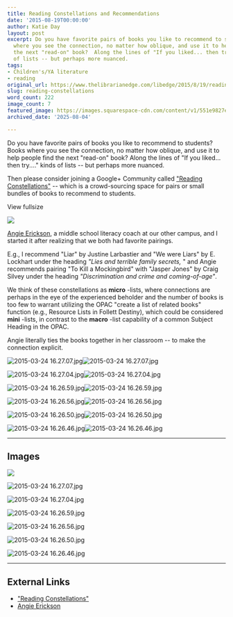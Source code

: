 ```yaml
---
title: Reading Constellations and Recommendations
date: '2015-08-19T00:00:00'
author: Katie Day
layout: post
excerpt: Do you have favorite pairs of books you like to recommend to students?  Books
  where you see the connection, no matter how oblique, and use it to help people find
  the next "read-on" book?  Along the lines of "If you liked... then try...." kinds
  of lists -- but perhaps more nuanced.
tags:
- Children's/YA literature
- reading
original_url: https://www.thelibrarianedge.com/libedge/2015/8/19/reading-constellations
slug: reading-constellations
word_count: 222
image_count: 7
featured_image: https://images.squarespace-cdn.com/content/v1/551e9827e4b0a00742213303/1439986206048-B6K2QXA56M0Y64B9JLLE/image-asset.png
archived_date: '2025-08-04'

---
```


Do you have favorite pairs of books you like to recommend to students? Books where you see the connection, no matter how oblique, and use it to help people find the next "read-on" book? Along the lines of "If you liked... then try...." kinds of lists -- but perhaps more nuanced.

Then please consider joining a Google+ Community called ["Reading Constellations"](https://plus.google.com/u/0/communities/113848970843127730553) \-- which is a crowd-sourcing space for pairs or small bundles of books to recommend to students.

View fullsize

![](https://images.squarespace-cdn.com/content/v1/551e9827e4b0a00742213303/1439986206048-B6K2QXA56M0Y64B9JLLE/image-asset.png)

[Angie Erickson](https://plus.google.com/u/0/104339254742944940949/posts), a middle school literacy coach at our other campus, and I started it after realizing that we both had favorite pairings.

E.g., I recommend "Liar" by Justine Larbastier and "We were Liars" by E. Lockhart under the heading _"Lies and terrible family secrets,_ " and Angie recommends pairing "To Kill a Mockingbird" with "Jasper Jones" by Craig Silvey under the heading _"Discrimination and crime and coming-of-age"_.

We think of these constellations as **micro** -lists, where connections are perhaps in the eye of the experienced beholder and the number of books is too few to warrant utilizing the OPAC "create a list of related books" function \(e.g., Resource Lists in Follett Destiny\), which could be considered **mini** -lists, in contrast to the **macro** -list capability of a common Subject Heading in the OPAC.

Angie literally ties the books together in her classroom -- to make the connection explicit.

![2015-03-24 16.27.07.jpg](https://images.squarespace-cdn.com/content/v1/551e9827e4b0a00742213303/1439986540139-TZCM5T5SAJKDUG2ETEOV/2015-03-24+16.27.07.jpg)![2015-03-24 16.27.07.jpg](https://images.squarespace-cdn.com/content/v1/551e9827e4b0a00742213303/1439986540139-TZCM5T5SAJKDUG2ETEOV/2015-03-24+16.27.07.jpg?format=2500w)

![2015-03-24 16.27.04.jpg](https://images.squarespace-cdn.com/content/v1/551e9827e4b0a00742213303/1439986539138-S3DJJO2O7YNJ4VE8W75O/2015-03-24+16.27.04.jpg)![2015-03-24 16.27.04.jpg](https://images.squarespace-cdn.com/content/v1/551e9827e4b0a00742213303/1439986539138-S3DJJO2O7YNJ4VE8W75O/2015-03-24+16.27.04.jpg?format=2500w)

![2015-03-24 16.26.59.jpg](https://images.squarespace-cdn.com/content/v1/551e9827e4b0a00742213303/1439986540996-NB9NSA9HGY21WXQHR1OC/2015-03-24+16.26.59.jpg)![2015-03-24 16.26.59.jpg](https://images.squarespace-cdn.com/content/v1/551e9827e4b0a00742213303/1439986540996-NB9NSA9HGY21WXQHR1OC/2015-03-24+16.26.59.jpg?format=2500w)

![2015-03-24 16.26.56.jpg](https://images.squarespace-cdn.com/content/v1/551e9827e4b0a00742213303/1439986542306-PRM6DXE7C0CSNTREHFU3/2015-03-24+16.26.56.jpg)![2015-03-24 16.26.56.jpg](https://images.squarespace-cdn.com/content/v1/551e9827e4b0a00742213303/1439986542306-PRM6DXE7C0CSNTREHFU3/2015-03-24+16.26.56.jpg?format=2500w)

![2015-03-24 16.26.50.jpg](https://images.squarespace-cdn.com/content/v1/551e9827e4b0a00742213303/1439986542879-SCFF59U5YA0VVZEH2ATD/2015-03-24+16.26.50.jpg)![2015-03-24 16.26.50.jpg](https://images.squarespace-cdn.com/content/v1/551e9827e4b0a00742213303/1439986542879-SCFF59U5YA0VVZEH2ATD/2015-03-24+16.26.50.jpg?format=2500w)

![2015-03-24 16.26.46.jpg](https://images.squarespace-cdn.com/content/v1/551e9827e4b0a00742213303/1439986556496-EQM84CT1BE8PA2TWQE7G/2015-03-24+16.26.46.jpg)![2015-03-24 16.26.46.jpg](https://images.squarespace-cdn.com/content/v1/551e9827e4b0a00742213303/1439986556496-EQM84CT1BE8PA2TWQE7G/2015-03-24+16.26.46.jpg?format=2500w)

---

## Images

![](https://images.squarespace-cdn.com/content/v1/551e9827e4b0a00742213303/1439986206048-B6K2QXA56M0Y64B9JLLE/image-asset.png)

![2015-03-24 16.27.07.jpg](https://images.squarespace-cdn.com/content/v1/551e9827e4b0a00742213303/1439986540139-TZCM5T5SAJKDUG2ETEOV/2015-03-24+16.27.07.jpg?format=2500w)

![2015-03-24 16.27.04.jpg](https://images.squarespace-cdn.com/content/v1/551e9827e4b0a00742213303/1439986539138-S3DJJO2O7YNJ4VE8W75O/2015-03-24+16.27.04.jpg?format=2500w)

![2015-03-24 16.26.59.jpg](https://images.squarespace-cdn.com/content/v1/551e9827e4b0a00742213303/1439986540996-NB9NSA9HGY21WXQHR1OC/2015-03-24+16.26.59.jpg?format=2500w)

![2015-03-24 16.26.56.jpg](https://images.squarespace-cdn.com/content/v1/551e9827e4b0a00742213303/1439986542306-PRM6DXE7C0CSNTREHFU3/2015-03-24+16.26.56.jpg?format=2500w)

![2015-03-24 16.26.50.jpg](https://images.squarespace-cdn.com/content/v1/551e9827e4b0a00742213303/1439986542879-SCFF59U5YA0VVZEH2ATD/2015-03-24+16.26.50.jpg?format=2500w)

![2015-03-24 16.26.46.jpg](https://images.squarespace-cdn.com/content/v1/551e9827e4b0a00742213303/1439986556496-EQM84CT1BE8PA2TWQE7G/2015-03-24+16.26.46.jpg?format=2500w)



---

## External Links

- ["Reading Constellations"](https://plus.google.com/u/0/communities/113848970843127730553)
- [Angie Erickson](https://plus.google.com/u/0/104339254742944940949/posts)

